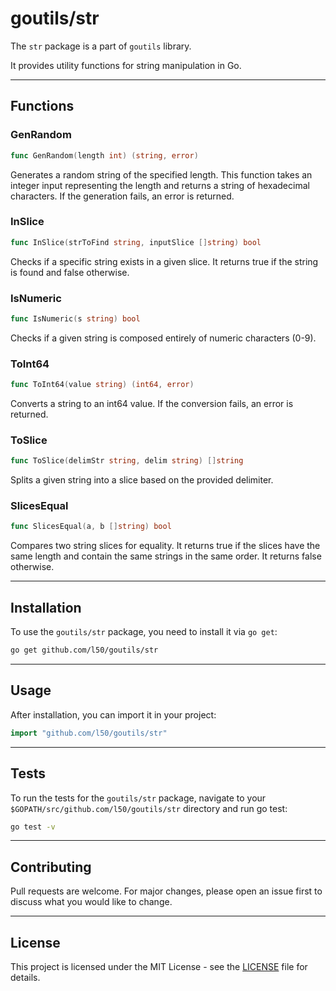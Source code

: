# goutils/str

The `str` package is a part of `goutils` library.

It provides utility functions for string manipulation in Go.

---

## Functions

### GenRandom

```go
func GenRandom(length int) (string, error)
```

Generates a random string of the specified length. This function
takes an integer input representing the length and returns a
string of hexadecimal characters. If the generation fails, an error is returned.

### InSlice

```go
func InSlice(strToFind string, inputSlice []string) bool
```

Checks if a specific string exists in a given slice. It returns true
if the string is found and false otherwise.

### IsNumeric

```go
func IsNumeric(s string) bool
```

Checks if a given string is composed entirely of numeric characters (0-9).

### ToInt64

```go
func ToInt64(value string) (int64, error)
```

Converts a string to an int64 value. If the conversion fails, an error is returned.

### ToSlice

```go
func ToSlice(delimStr string, delim string) []string
```

Splits a given string into a slice based on the provided delimiter.

### SlicesEqual

```go
func SlicesEqual(a, b []string) bool
```

Compares two string slices for equality. It returns true if the slices
have the same length and contain the same strings in the same order.
It returns false otherwise.

---

## Installation

To use the `goutils/str` package, you need to install it via `go get`:

```bash
go get github.com/l50/goutils/str
```

---

## Usage

After installation, you can import it in your project:

```go
import "github.com/l50/goutils/str"
```

---

## Tests

To run the tests for the `goutils/str` package, navigate to
your `$GOPATH/src/github.com/l50/goutils/str` directory
and run go test:

```bash
go test -v
```

---

## Contributing

Pull requests are welcome. For major changes, please
open an issue first to discuss what you would like to change.

---

## License

This project is licensed under the MIT License - see
the [LICENSE](../LICENSE) file for details.
